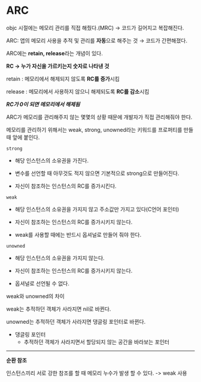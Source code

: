 # ARC

objc 시절에는 메모리 관리를 직접 해줬다.(MRC) → 코드가 길어지고 복잡해진다.

ARC: 앱의 메모리 사용을 추적 및 관리를 **자동**으로 해주는 것 → 코드가 간편해졌다.

ARC에는 **retain, release**라는 개념이 있다.

**RC → 누가 자신을 가르키는지 숫자로 나타낸 것**

retain : 메모리에서 해제되지 않도록 **RC를 증가**시킴

release : 메모리에서 사용하지 않으니 해제되도록 **RC를 감소**시킴

***RC가 0이 되면 메모리에서 해제됨***

ARC가 메모리를 관리해주지 않는 몇몇의 상황 때문에 개발자가 직접 관리해줘야 한다.

메모리를 관리하기 위해서는 weak, strong, unowned라는 키워드를 프로퍼티를 만들 때 앞에 붙인다.

`strong`

- 해당 인스턴스의 소유권을 가진다.

- 변수를 선언할 때 아무것도 적지 않으면 기본적으로 strong으로 만들어진다.

- 자신이 참조하는 인스턴스의 RC를 증가시킨다.

`weak`

- 해당 인스턴스의 소유권을 가지지 않고 주소값만 가지고 있다(C언어 포인터)

- 자신이 참조하는 인스턴스의 RC를 증가시키지 않는다.

- weak를 사용할 때에는 반드시 옵셔널로 만들어 줘야 한다.

`unowned`

- 해당 인스턴스의 소유권을 가지지 않는다.

- 자신이 참조하는 인스턴스의 RC를 증가시키지 않는다.

- 옵셔널로 선언될 수 없다.

weak와 unowned의 차이

weak는 추적하던 객체가 사라지면 nil로 바뀐다.

unowned는 추적하던 객체가 사라지면 댕글링 포인터로 바뀐다.

- 댕글링 포인터
  - 추적하던 객체가 사라지면서 할당되지 않는 공간을 바라보는 포인터

---
**순환 참조**

인스턴스끼리 서로 강한 참조를 할 때 메모리 누수가 발생 할 수 있다. -> weak 사용
